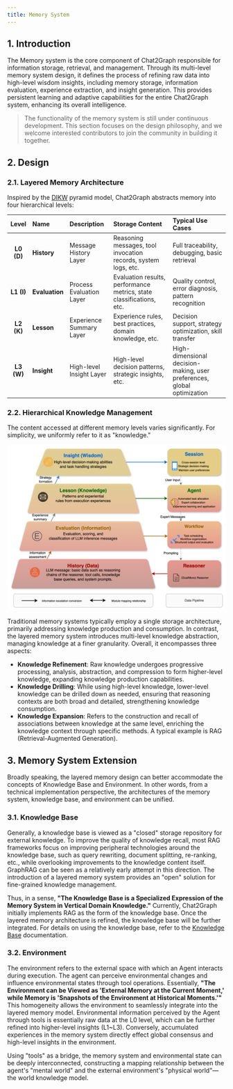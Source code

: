 ```yaml
---
title: Memory System
---
```


## 1. Introduction

The Memory system is the core component of Chat2Graph responsible for information storage, retrieval, and management. Through its multi-level memory system design, it defines the process of refining raw data into high-level wisdom insights, including memory storage, information evaluation, experience extraction, and insight generation. This provides persistent learning and adaptive capabilities for the entire Chat2Graph system, enhancing its overall intelligence.

> The functionality of the memory system is still under continuous development. This section focuses on the design philosophy, and we welcome interested contributors to join the community in building it together.

## 2. Design

### 2.1. Layered Memory Architecture

Inspired by the [DIKW](https://en.wikipedia.org/wiki/DIKW_pyramid) pyramid model, Chat2Graph abstracts memory into four hierarchical levels:

| Level | Name          | Description                                                                 | Storage Content                                      | Typical Use Cases                                     |
|:-----:|:--------------|:----------------------------------------------------------------------------|:-----------------------------------------------------|:------------------------------------------------------|
| **L0 (D)** | **History**   | Message History Layer                                                      | Reasoning messages, tool invocation records, system logs, etc. | Full traceability, debugging, basic retrieval         |
| **L1 (I)** | **Evaluation**| Process Evaluation Layer                                                   | Evaluation results, performance metrics, state classifications, etc. | Quality control, error diagnosis, pattern recognition |
| **L2 (K)** | **Lesson**    | Experience Summary Layer                                                   | Experience rules, best practices, domain knowledge, etc. | Decision support, strategy optimization, skill transfer |
| **L3 (W)** | **Insight**   | High-level Insight Layer                                        | High-level decision patterns, strategic insights, etc. | High-dimensional decision-making, user preferences, global optimization |

### 2.2. Hierarchical Knowledge Management

The content accessed at different memory levels varies significantly. For simplicity, we uniformly refer to it as "knowledge."

![memory-architecture](../../asset/image/memory-arch.png)

Traditional memory systems typically employ a single storage architecture, primarily addressing knowledge production and consumption. In contrast, the layered memory system introduces multi-level knowledge abstraction, managing knowledge at a finer granularity. Overall, it encompasses three aspects:

* **Knowledge Refinement**: Raw knowledge undergoes progressive processing, analysis, abstraction, and compression to form higher-level knowledge, expanding knowledge production capabilities.
* **Knowledge Drilling**: While using high-level knowledge, lower-level knowledge can be drilled down as needed, ensuring that reasoning contexts are both broad and detailed, strengthening knowledge consumption.
* **Knowledge Expansion**: Refers to the construction and recall of associations between knowledge at the same level, enriching the knowledge context through specific methods. A typical example is RAG (Retrieval-Augmented Generation).

## 3. Memory System Extension

Broadly speaking, the layered memory design can better accommodate the concepts of Knowledge Base and Environment. In other words, from a technical implementation perspective, the architectures of the memory system, knowledge base, and environment can be unified.

### 3.1. Knowledge Base

Generally, a knowledge base is viewed as a "closed" storage repository for external knowledge. To improve the quality of knowledge recall, most RAG frameworks focus on improving peripheral technologies around the knowledge base, such as query rewriting, document splitting, re-ranking, etc., while overlooking improvements to the knowledge content itself. GraphRAG can be seen as a relatively early attempt in this direction. The introduction of a layered memory system provides an "open" solution for fine-grained knowledge management.

Thus, in a sense, **"The Knowledge Base is a Specialized Expression of the Memory System in Vertical Domain Knowledge."** Currently, Chat2Graph initially implements RAG as the form of the knowledge base. Once the layered memory architecture is refined, the knowledge base will be further integrated. For details on using the knowledge base, refer to the [Knowledge Base](../cookbook/knowledgebase.md) documentation.

### 3.2. Environment

The environment refers to the external space with which an Agent interacts during execution. The agent can perceive environmental changes and influence environmental states through tool operations. Essentially, **"The Environment can be Viewed as 'External Memory at the Current Moment,' while Memory is 'Snapshots of the Environment at Historical Moments.'"** This homogeneity allows the environment to seamlessly integrate into the layered memory model. Environmental information perceived by the Agent through tools is essentially raw data at the L0 level, which can be further refined into higher-level insights (L1~L3). Conversely, accumulated experiences in the memory system directly effect global consensus and high-level insights in the environment. 

Using "tools" as a bridge, the memory system and environmental state can be deeply interconnected, constructing a mapping relationship between the agent's "mental world" and the external environment's "physical world"—the world knowledge model.